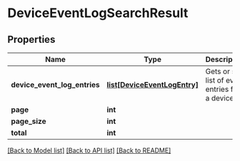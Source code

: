 # DeviceEventLogSearchResult

## Properties
Name | Type | Description | Notes
------------ | ------------- | ------------- | -------------
**device_event_log_entries** | [**list[DeviceEventLogEntry]**](DeviceEventLogEntry.md) | Gets or sets list of event entries for a device. | [optional] 
**page** | **int** |  | [optional] 
**page_size** | **int** |  | [optional] 
**total** | **int** |  | [optional] 

[[Back to Model list]](../README.md#documentation-for-models) [[Back to API list]](../README.md#documentation-for-api-endpoints) [[Back to README]](../README.md)


